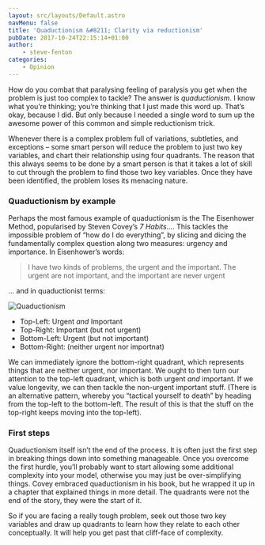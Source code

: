 ```yaml
---
layout: src/layouts/Default.astro
navMenu: false
title: 'Quaductionism &#8211; Clarity via reductionism'
pubDate: 2017-10-24T22:15:14+01:00
author:
    - steve-fenton
categories:
    - Opinion
---
```


How do you combat that paralysing feeling of paralysis you get when the problem is just too complex to tackle? The answer is *quaductionism*. I know what you’re thinking; you’re thinking that I just made this word up. That’s okay, because I did. But only because I needed a single word to sum up the awesome power of this common and simple reductionism trick.

Whenever there is a complex problem full of variations, subtleties, and exceptions – some smart person will reduce the problem to just two key variables, and chart their relationship using four quadrants. The reason that this always seems to be done by a smart person is that it takes a lot of skill to cut through the problem to find those two key variables. Once they have been identified, the problem loses its menacing nature.

### Quaductionism by example

Perhaps the most famous example of quaductionism is the The Eisenhower Method, popularised by Steven Covey’s *7 Habits…*. This tackles the impossible problem of “how do I do everything”, by slicing and dicing the fundamentally complex question along two measures: urgency and importance. In Eisenhower’s words:

> I have two kinds of problems, the urgent and the important. The urgent are not important, and the important are never urgent

… and in quaductionist terms:

![Quaductionism](https://www.stevefenton.co.uk/wp-content/uploads/2017/10/quaductionism-300x279.jpg)

- Top-Left: Urgent *and* Important
- Top-Right: Important (but not urgent)
- Bottom-Left: Urgent (but not important)
- Bottom-Right: (neither urgent nor importnat)

We can immediately ignore the bottom-right quadrant, which represents things that are neither urgent, nor important. We ought to then turn our attention to the top-left quadrant, which is both urgent *and* important. If we value longevity, we can then tackle the non-urgent important stuff. (There is an alternative pattern, whereby you “tactical yourself to death” by heading from the top-left to the bottom-left. The result of this is that the stuff on the top-right keeps moving into the top-left).

### First steps

Quaductionism itself isn’t the end of the process. It is often just the first step in breaking things down into something manageable. Once you overcome the first hurdle, you’ll probably want to start allowing some additional complexity into your model, otherwise you may just be over-simplifying things. Covey embraced quaductionism in his book, but he wrapped it up in a chapter that explained things in more detail. The quadrants were not the end of the story, they were the start of it.

So if you are facing a really tough problem, seek out those two key variables and draw up quadrants to learn how they relate to each other conceptually. It will help you get past that cliff-face of complexity.
